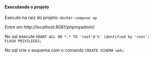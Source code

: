 #### Executando o projeto
Execute na raiz do projeto: ```docker-compose up```

Entre em http://localhost:8081/phpmyadmin/ 

No sql execute ```GRANT ALL ON *.* TO 'root'@'%' identified by 'root'; FLUSH PRIVILEGES;```

No sql crie o esquema com o comando ```CREATE SCHEMA web;```


